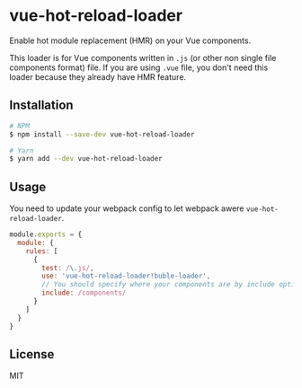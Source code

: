 # vue-hot-reload-loader

Enable hot module replacement (HMR) on your Vue components.

This loader is for Vue components written in `.js` (or other non single file components format) file. If you are using `.vue` file, you don't need this loader because they already have HMR feature.

## Installation

```bash
# NPM
$ npm install --save-dev vue-hot-reload-loader

# Yarn
$ yarn add --dev vue-hot-reload-loader
```

## Usage

You need to update your webpack config to let webpack awere `vue-hot-reload-loader`. 

```js
module.exports = {
  module: {
    rules: [
      {
        test: /\.js/,
        use: 'vue-hot-reload-loader!buble-loader',
        // You should specify where your components are by include option
        include: /components/
      }
    ]
  }
}
```

## License

MIT
